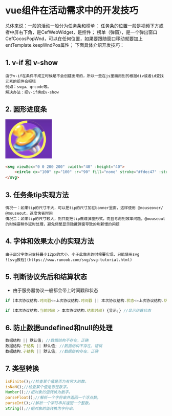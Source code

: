 # vue组件在活动需求中的开发技巧
总体来说：一般的活动一般分为任务条和榜单：
任务条的位置一般是视频下方或者中屏右下角，是CefWebWidget，是控件；
榜单（弹窗），是一个弹出窗口CefCocosPopWnd，可以在任何位置，如果要跟随窗口移动就要加上entTemplate.keepWndPos属性；
下面具体介绍开发技巧：

## 1. v-if 和 v-show
	由于v-if在条件不成立时候是不会创建出来的，所以一些在js里面用到的根据div或者id查找元素的组件会报错
	例如：svga、qrcode等。
	解决办法：把v-if换成v-show


## 2. 圆形进度条

![Image](./img/kid.png)

```html
<svg viewBox="0 0 200 200" :width="40" :height="40">
    <circle cx="100" cy="100" :r="90" fill="none" stroke="#fdec47" :stroke-width="15" :stroke-dasharray="dashLen" :stroke-dashoffset="dashLen_per" transform="rotate(-90,100,100)" style="transition: stroke-dashoffset 0.4s" />
</svg>
```

## 3. 任务条tip实现方法
	情况一：如果tip的尺寸不大，可以把tip的尺寸加在banner里面，这样使用 @mouseover/ @mouseout，速度快省时间
	情况二：如果tip的尺寸较大，则只能把tip做成弹窗形式，而且考虑到效率问题，@mouseout的时候要稍作延时处理，避免频繁显示隐藏弹窗导致的刷新慢的问题

## 4. 字体和效果太小的实现方法
	由于部分字体只支持最小12px的大小，小于此像素的时候要实现，只能使用svg
	![svg教程](https://www.runoob.com/svg/svg-tutorial.html)

## 5. 判断协议先后和结算状态
- 由于服务器协议一般都会带上时间戳和状态
```javascript
if (本次协议结构.时间戳<=上次协议结构.时间戳 || 本次协议结构.状态<=上次协议结构.状态) {return;} //丢弃过期协议
```
```javascript
if (本次协议结构.当前时间 > 本次协议结构.结束时间) {显示;} //显示结算状态
```

## 6. 防止数据undefined和null的处理
```javascript
数据结构 || 默认值; //数据结构不存在，正确
数据结构.子结构 || 默认值; //数据结构不存在，错误
数据结构.子结构 || 默认值; //数据结构存在，正确
```

## 7. 类型转换
```javascript
isFinite();//检查某个值是否为有穷大的数。
isNaN();//检查某个值是否是数字。
Number();//把对象的值转换为数字。
parseFloat();//解析一个字符串并返回一个浮点数。
parseInt();//解析一个字符串并返回一个整数。
String();//把对象的值转换为字符串。
```